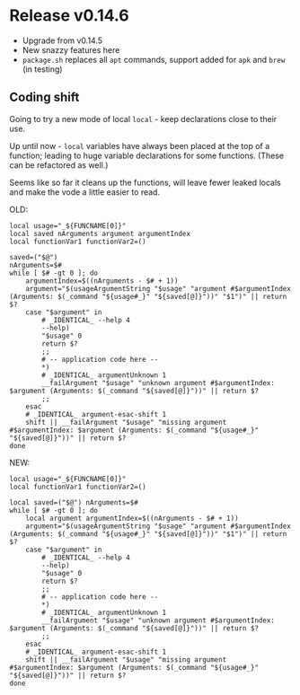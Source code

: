 # Release v0.14.6

- Upgrade from v0.14.5
- New snazzy features here
- `package.sh` replaces all `apt` commands, support added for `apk` and `brew` (in testing)

## Coding shift

Going to try a new mode of local `local` - keep declarations close to their use.

Up until now - `local` variables have always been placed at the top of a function; leading to huge variable declarations
for some functions. (These can be refactored as well.)

Seems like so far it cleans up the functions, will leave fewer leaked locals and make the vode a little easier to read.

OLD:

    local usage="_${FUNCNAME[0]}"
    local saved nArguments argument argumentIndex
    local functionVar1 functionVar2=()
    
    saved=("$@")
    nArguments=$#
    while [ $# -gt 0 ]; do
        argumentIndex=$((nArguments - $# + 1))
        argument="$(usageArgumentString "$usage" "argument #$argumentIndex (Arguments: $(_command "${usage#_}" "${saved[@]}"))" "$1")" || return $?
        case "$argument" in
            # _IDENTICAL_ --help 4
            --help)
            "$usage" 0
            return $?
            ;;
            # -- application code here --
            *)
            # _IDENTICAL_ argumentUnknown 1
            __failArgument "$usage" "unknown argument #$argumentIndex: $argument (Arguments: $(_command "${saved[@]}"))" || return $?
            ;;
        esac
        # _IDENTICAL_ argument-esac-shift 1
        shift || __failArgument "$usage" "missing argument #$argumentIndex: $argument (Arguments: $(_command "${usage#_}" "${saved[@]}"))" || return $?
    done

NEW:

    local usage="_${FUNCNAME[0]}"
    local functionVar1 functionVar2=()
    
    local saved=("$@") nArguments=$#
    while [ $# -gt 0 ]; do
        local argument argumentIndex=$((nArguments - $# + 1))
        argument="$(usageArgumentString "$usage" "argument #$argumentIndex (Arguments: $(_command "${usage#_}" "${saved[@]}"))" "$1")" || return $?
        case "$argument" in
            # _IDENTICAL_ --help 4
            --help)
            "$usage" 0
            return $?
            ;;
            # -- application code here --
            *)
            # _IDENTICAL_ argumentUnknown 1
            __failArgument "$usage" "unknown argument #$argumentIndex: $argument (Arguments: $(_command "${saved[@]}"))" || return $?
            ;;
        esac
        # _IDENTICAL_ argument-esac-shift 1
        shift || __failArgument "$usage" "missing argument #$argumentIndex: $argument (Arguments: $(_command "${usage#_}" "${saved[@]}"))" || return $?
    done
